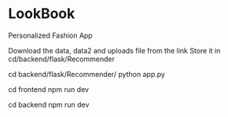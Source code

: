 # LookBook

Personalized Fashion App

Download the data, data2 and uploads file from the link
Store it in cd/backend/flask/Recommender

cd backend/flask/Recommender/
python app.py

cd frontend
npm run dev

cd backend
npm run dev
